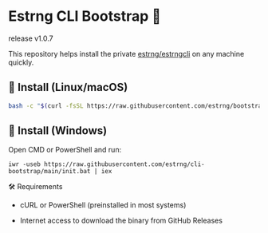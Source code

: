 # Estrng CLI Bootstrap 🚀

release v1.0.7

This repository helps install the private [estrng/estrngcli](https://github.com/estrng/estrngcli) on any machine quickly.

## 🧪 Install (Linux/macOS)

```bash
bash -c "$(curl -fsSL https://raw.githubusercontent.com/estrng/bootstrap/main/init.sh)"
```

## 🧪 Install (Windows)

Open CMD or PowerShell and run:

```pws
iwr -useb https://raw.githubusercontent.com/estrng/cli-bootstrap/main/init.bat | iex
```
🛠 Requirements

  - cURL or PowerShell (preinstalled in most systems)

  - Internet access to download the binary from GitHub Releases